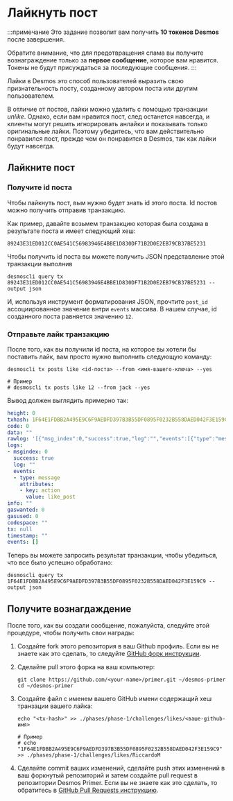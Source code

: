 # Лайкнуть пост
:::примечание 
Это задание позволит вам получить **10 токенов Desmos** после завершения.   

Обратите внимание, что для предотвращения спама вы получите вознаграждение только за **первое сообщение**, которое вам нравится. Токены не будут присуждаться за последующие сообщения.
:::  

Лайки в Desmos это способ пользователей выразить свою признательность посту, созданному автором поста или другим пользователем.

В отличие от постов, лайки можно удалить с помощью транзакции _unlike_. Однако, если вам нравится пост, след останется навсегда, и клиенты могут решить игнорировать анлайки и показывать только оригинальные лайки. Поэтому убедитесь, что вам действительно понравился пост, прежде чем он понравится в Desmos, так как лайки будут навсегда.

## Лайкните пост
### Получите id поста
Чтобы лайкнуть пост, вым нужно будет знать id этого поста. Id постов можно получить отправив транзакцию. 

Как пример, давайте возьмем транзакцию которая была создана в результате поста и имеет следующий хеш:  

```
89243E31ED012CC0AE541C56983946E4BBE1D830DF71B2D0E2EB79CB37BE5231
```

Чтобы получить id поста вы можете получить JSON представление этой транзакции выполнив

```shell
desmoscli query tx 89243E31ED012CC0AE541C56983946E4BBE1D830DF71B2D0E2EB79CB37BE5231 --output json
```

И, используя инструмент форматирования JSON, прочтите `post_id` ассоциированное значение внтри `events` массива. В нашем случае, id созданного поста равняется значению `12`.

### Отправьте лайк транзакцию
После того, как вы получили id поста, на которое вы хотели бы поставить лайк, вам просто нужно выполнить следующую команду:

```shell
desmoscli tx posts like <id-поста> --from <имя-вашего-ключа> --yes

# Пример 
# desmoscli tx posts like 12 --from jack --yes
```

Вывод должен выглядить примерно так:

```yml
height: 0
txhash: 1F64E1FDBB2A495E9C6F9AEDFD397B3B55DF0895F0232B558DAED042F3E159C9
code: 0
data: ""
rawlog: '[{"msg_index":0,"success":true,"log":"","events":[{"type":"message","attributes":[{"key":"action","value":"like_post"}]}]}]'
logs:
- msgindex: 0
  success: true
  log: ""
  events:
  - type: message
    attributes:
    - key: action
      value: like_post
info: ""
gaswanted: 0
gasused: 0
codespace: ""
tx: null
timestamp: ""
events: []
```

Теперь вы можете запросить результат транзакции, чтобы убедиться, что все было успешно обработано:

```shell
desmoscli query tx 1F64E1FDBB2A495E9C6F9AEDFD397B3B55DF0895F0232B558DAED042F3E159C9 --output json
```

## Получите вознагдаждение 
После того, как вы создали сообщение, пожалуйста, следуйте этой процедуре, чтобы получить свои награды:

1. Создайте fork этого репозитория в ваш Github профиль. 
   Если вы не знаете как это сделать, то следуйте [GitHub форк инструкции](https://help.github.com/en/github/getting-started-with-github/fork-a-repo).

2. Сделайте pull этого форка на ваш компьютер:   
   ```shell
   git clone https://github.com/<your-name>/primer.git ~/desmos-primer
   cd ~/desmos-primer
   ```

3. Создайте файл с именем вашего GitHub имени содержащий хеш транзации вашего лайка:    
   ```shell
   echo "<tx-hash>" >> ./phases/phase-1/challenges/likes/<ваше-github-имя>
   
   # Пример
   # echo "1F64E1FDBB2A495E9C6F9AEDFD397B3B55DF0895F0232B558DAED042F3E159C9" >> ./phases/phase-1/challenges/likes/RiccardoM
   ```

4. Сделайте commit ваших изменений, сделайте push этих изменений в ваш форкнутый репозиторий и затем создайте pull request в репозитории Desmos Primer. Если вы не знаете как это сделать, то обратитесь в [GitHub Pull Requests инструкцию](https://help.github.com/en/github/collaborating-with-issues-and-pull-requests/creating-a-pull-request).